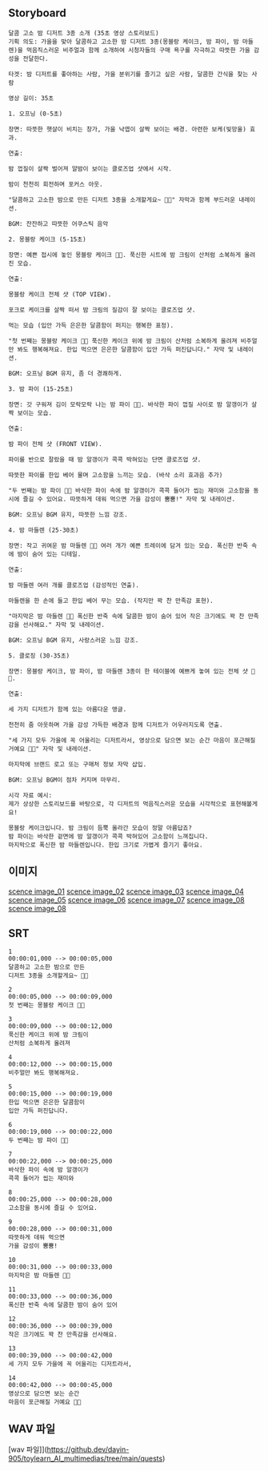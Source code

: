 ## Storyboard
```
달콤 고소 밤 디저트 3종 소개 (35초 영상 스토리보드)
기획 의도: 가을을 맞아 달콤하고 고소한 밤 디저트 3종(몽블랑 케이크, 밤 파이, 밤 마들렌)을 먹음직스러운 비주얼과 함께 소개하여 시청자들의 구매 욕구를 자극하고 따뜻한 가을 감성을 전달한다.

타겟: 밤 디저트를 좋아하는 사람, 가을 분위기를 즐기고 싶은 사람, 달콤한 간식을 찾는 사람

영상 길이: 35초

1. 오프닝 (0-5초)

장면: 따뜻한 햇살이 비치는 창가, 가을 낙엽이 살짝 보이는 배경. 아련한 보케(빛망울) 효과.

연출:

밤 껍질이 살짝 벌어져 알밤이 보이는 클로즈업 샷에서 시작.

밤이 천천히 회전하며 포커스 아웃.

"달콤하고 고소한 밤으로 만든 디저트 3종을 소개할게요~ 🌰💛" 자막과 함께 부드러운 내레이션.

BGM: 잔잔하고 따뜻한 어쿠스틱 음악

2. 몽블랑 케이크 (5-15초)

장면: 예쁜 접시에 놓인 몽블랑 케이크 🍰🎀. 푹신한 시트에 밤 크림이 산처럼 소복하게 올려진 모습.

연출:

몽블랑 케이크 전체 샷 (TOP VIEW).

포크로 케이크를 살짝 떠서 밤 크림의 질감이 잘 보이는 클로즈업 샷.

먹는 모습 (입안 가득 은은한 달콤함이 퍼지는 행복한 표정).

"첫 번째는 몽블랑 케이크 🍰🎀 푹신한 케이크 위에 밤 크림이 산처럼 소복하게 올려져 비주얼만 봐도 행복해져요. 한입 먹으면 은은한 달콤함이 입안 가득 퍼진답니다." 자막 및 내레이션.

BGM: 오프닝 BGM 유지, 좀 더 경쾌하게.

3. 밤 파이 (15-25초)

장면: 갓 구워져 김이 모락모락 나는 밤 파이 🥧🍂. 바삭한 파이 껍질 사이로 밤 알갱이가 살짝 보이는 모습.

연출:

밤 파이 전체 샷 (FRONT VIEW).

파이를 반으로 잘랐을 때 밤 알갱이가 콕콕 박혀있는 단면 클로즈업 샷.

따뜻한 파이를 한입 베어 물며 고소함을 느끼는 모습. (바삭 소리 효과음 추가)

"두 번째는 밤 파이 🥧🍂 바삭한 파이 속에 밤 알갱이가 콕콕 들어가 씹는 재미와 고소함을 동시에 즐길 수 있어요. 따뜻하게 데워 먹으면 가을 감성이 뿜뿜!" 자막 및 내레이션.

BGM: 오프닝 BGM 유지, 따뜻한 느낌 강조.

4. 밤 마들렌 (25-30초)

장면: 작고 귀여운 밤 마들렌 🧁🌸 여러 개가 예쁜 트레이에 담겨 있는 모습. 폭신한 반죽 속에 밤이 숨어 있는 디테일.

연출:

밤 마들렌 여러 개를 클로즈업 (감성적인 연출).

마들렌을 한 손에 들고 한입 베어 무는 모습. (작지만 꽉 찬 만족감 표현).

"마지막은 밤 마들렌 🧁🌸 폭신한 반죽 속에 달콤한 밤이 숨어 있어 작은 크기에도 꽉 찬 만족감을 선사해요." 자막 및 내레이션.

BGM: 오프닝 BGM 유지, 사랑스러운 느낌 강조.

5. 클로징 (30-35초)

장면: 몽블랑 케이크, 밤 파이, 밤 마들렌 3종이 한 테이블에 예쁘게 놓여 있는 전체 샷 🍁✨.

연출:

세 가지 디저트가 함께 있는 아름다운 앵글.

천천히 줌 아웃하며 가을 감성 가득한 배경과 함께 디저트가 어우러지도록 연출.

"세 가지 모두 가을에 꼭 어울리는 디저트라서, 영상으로 담으면 보는 순간 마음이 포근해질 거예요 🍁✨" 자막 및 내레이션.

마지막에 브랜드 로고 또는 구매처 정보 자막 삽입.

BGM: 오프닝 BGM이 점차 커지며 마무리.

시각 자료 예시:
제가 상상한 스토리보드를 바탕으로, 각 디저트의 먹음직스러운 모습을 시각적으로 표현해볼게요!

몽블랑 케이크입니다. 밤 크림이 듬뿍 올라간 모습이 정말 아름답죠?
밤 파이는 바삭한 겉면에 밤 알갱이가 콕콕 박혀있어 고소함이 느껴집니다.
마지막으로 폭신한 밤 마들렌입니다. 한입 크기로 가볍게 즐기기 좋아요.
```

## 이미지
[scence image_01](https://labs.google/fx/tools/whisk/share/2t4lnnqtq0000)
[scence image_02](https://labs.google/fx/tools/whisk/share/2ppjsp2ua0000)
[scence image_03](https://labs.google/fx/tools/whisk/share/0nqj4tn760000)
[scence image_04](https://labs.google/fx/tools/whisk/share/6ouri9uuq0000)
[scence image_05](https://labs.google/fx/tools/whisk/share/3acclu8i20000)
[scence image_06](https://labs.google/fx/tools/whisk/share/4tcg5cl380000)
[scence image_07](https://labs.google/fx/tools/whisk/share/5ln75q9tr0000)
[scence image_08](https://labs.google/fx/tools/whisk/share/25d9e8q3c0000)
[scence image_08](https://labs.google/fx/tools/whisk/share/5ccldplhf0000)

## SRT
```
1
00:00:01,000 --> 00:00:05,000
달콤하고 고소한 밤으로 만든  
디저트 3종을 소개할게요~ 🌰💛

2
00:00:05,000 --> 00:00:09,000
첫 번째는 몽블랑 케이크 🍰🎀

3
00:00:09,000 --> 00:00:12,000
푹신한 케이크 위에 밤 크림이  
산처럼 소복하게 올려져

4
00:00:12,000 --> 00:00:15,000
비주얼만 봐도 행복해져요.

5
00:00:15,000 --> 00:00:19,000
한입 먹으면 은은한 달콤함이  
입안 가득 퍼진답니다.

6
00:00:19,000 --> 00:00:22,000
두 번째는 밤 파이 🥧🍂

7
00:00:22,000 --> 00:00:25,000
바삭한 파이 속에 밤 알갱이가  
콕콕 들어가 씹는 재미와

8
00:00:25,000 --> 00:00:28,000
고소함을 동시에 즐길 수 있어요.

9
00:00:28,000 --> 00:00:31,000
따뜻하게 데워 먹으면  
가을 감성이 뿜뿜!

10
00:00:31,000 --> 00:00:33,000
마지막은 밤 마들렌 🧁🌸

11
00:00:33,000 --> 00:00:36,000
폭신한 반죽 속에 달콤한 밤이 숨어 있어

12
00:00:36,000 --> 00:00:39,000
작은 크기에도 꽉 찬 만족감을 선사해요.

13
00:00:39,000 --> 00:00:42,000
세 가지 모두 가을에 꼭 어울리는 디저트라서,

14
00:00:42,000 --> 00:00:45,000
영상으로 담으면 보는 순간  
마음이 포근해질 거예요 🍁✨
```

## WAV 파일
[wav 파일]](https://github.dev/dayin-905/toylearn_AI_multimedias/tree/main/quests)
